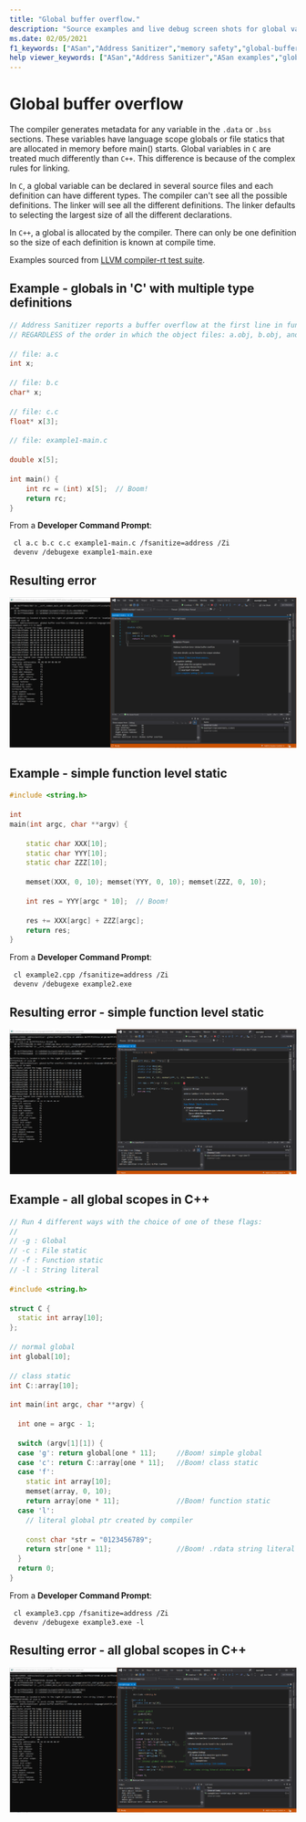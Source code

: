 ```yaml
---
title: "Global buffer overflow."
description: "Source examples and live debug screen shots for global variable overflow errors."
ms.date: 02/05/2021
f1_keywords: ["ASan","Address Sanitizer","memory safety","global-buffer-overflow", "ASan examples"]
help viewer_keywords: ["ASan","Address Sanitizer","ASan examples","global-buffer-overflow"]
---
```


# Global buffer overflow

The compiler generates metadata for any variable in the `.data` or `.bss` sections. These variables have language scope globals or file statics that are allocated in memory before main() starts. Global variables in `C` are treated much differently than `C++`. This difference is because of the complex rules for linking.  

In `C`, a global variable can be declared in several source files and each definition can have different types. The compiler can't see all the possible definitions. The linker will see all the different definitions. The linker defaults to selecting the largest size of all the different declarations.

In `C++`, a global is allocated by the compiler. There can only be one definition so the size of each definition is known at compile time.

Examples sourced from [LLVM compiler-rt test suite](https://github.com/llvm/llvm-project/tree/main/compiler-rt/test/asan/TestCases).

## Example - globals in 'C' with multiple type definitions

```cpp
// Address Sanitizer reports a buffer overflow at the first line in function main() in all cases, 
// REGARDLESS of the order in which the object files: a.obj, b.obj, and c.obj are linked.
  
// file: a.c 
int x;

// file: b.c  
char* x;

// file: c.c
float* x[3];

// file: example1-main.c

double x[5];
 
int main() { 
    int rc = (int) x[5];  // Boom!
    return rc; 
}
```

From a **Developer Command Prompt**:
```
 cl a.c b.c c.c example1-main.c /fsanitize=address /Zi
 devenv /debugexe example1-main.exe
```

## Resulting error

![example1](SRC_CODE/global-overflow/example1.PNG)

## Example - simple function level static

```cpp
#include <string.h>

int 
main(int argc, char **argv) {

    static char XXX[10];
    static char YYY[10];
    static char ZZZ[10];

    memset(XXX, 0, 10); memset(YYY, 0, 10); memset(ZZZ, 0, 10);

    int res = YYY[argc * 10];  // Boom!

    res += XXX[argc] + ZZZ[argc];
    return res;
}

```

From a **Developer Command Prompt**:
```
 cl example2.cpp /fsanitize=address /Zi
 devenv /debugexe example2.exe
```

## Resulting error - simple function level static

![example2](SRC_CODE/global-overflow/example2.PNG)

## Example - all global scopes in C++

```cpp
// Run 4 different ways with the choice of one of these flags:
//
// -g : Global
// -c : File static
// -f : Function static
// -l : String literal

#include <string.h>

struct C {
  static int array[10];
};

// normal global
int global[10];

// class static
int C::array[10];

int main(int argc, char **argv) {

  int one = argc - 1;

  switch (argv[1][1]) {
  case 'g': return global[one * 11];     //Boom! simple global
  case 'c': return C::array[one * 11];   //Boom! class static
  case 'f':
    static int array[10];
    memset(array, 0, 10);
    return array[one * 11];              //Boom! function static
  case 'l':
    // literal global ptr created by compiler

    const char *str = "0123456789";
    return str[one * 11];                //Boom! .rdata string literal allocated by compiler
  }
  return 0;
}

```

From a **Developer Command Prompt**:
```
 cl example3.cpp /fsanitize=address /Zi
 devenv /debugexe example3.exe -l
```

## Resulting error - all global scopes in C++

![example3](SRC_CODE/global-overflow/example3.PNG)
